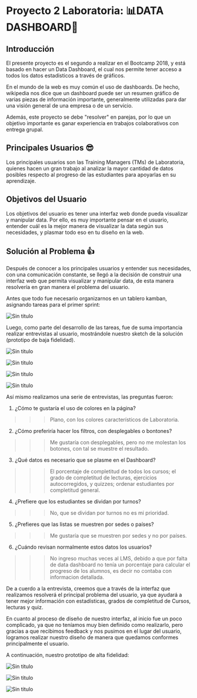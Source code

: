 # Proyecto 2 Laboratoria: 📊DATA DASHBOARD📑

## Introducción

El presente proyecto es el segundo a realizar en el Bootcamp 2018, y está basado 
en hacer un Data Dashboard, el cual nos permite tener acceso a todos los datos estadisticos a través de gráficos.

En el mundo de la web es muy común el uso de dashboards. De hecho, wikipedia nos dice que un dashboard puede ser un resumen gráfico de varias piezas de información importante, generalmente utilizadas para dar una visión general de una empresa o de un servicio.

Además, este proyecto se debe "resolver" en parejas, por lo que un objetivo importante es ganar experiencia en trabajos colaborativos con entrega grupal.

## Principales Usuarios 😎

Los principales usuarios son las Training Managers (TMs) de Laboratoria, quienes hacen un gran trabajo al analizar la mayor cantidad de datos posibles respecto al progreso de las estudiantes para apoyarlas en su aprendizaje.

## Objetivos del Usuario

Los objetivos del usuario es tener una interfaz web donde pueda visualizar y manipular data. Por ello, es muy importante pensar en el usuario, entender cuál es la mejor manera de visualizar la data según sus necesidades, y plasmar todo eso en tu diseño en la web.

## Solución al Problema 👍

Después de conocer a los principales usuarios y entender sus necesidades, con 
una comunicación constante, se llegó a la decisión de construir una interfaz 
web que permita visualizar y manipular data, de esta manera resolvería en gran manera el problema del usuario.

Antes que todo fue necesario organizarnos en un tablero kamban, asignando tareas para el primer sprint:

![Sin titulo](http://subirimagen.me/uploads/20180614234848.jpg)

Luego, como parte del desarrollo de las tareas, fue de suma importancia realizar entrevistas al usuario, mostrándole nuestro sketch de la solución (prototipo de baja fidelidad).

![Sin titulo](http://subirimagen.me/uploads/20180615002703.jpg)

![Sin titulo](http://subirimagen.me/uploads/20180614235550.jpg)

![Sin titulo](http://subirimagen.me/uploads/20180615002747.jpg)

![Sin titulo](http://subirimagen.me/uploads/20180615002820.jpg)

Así mismo realizamos una serie de entrevistas, las preguntas fueron:
1. ¿Cómo te gustaría el uso de colores en la página?
>>>Plano, con los colores característicos de Laboratoria.

2. ¿Cómo preferiría hacer los filtros, con desplegables o bontones?
>>>Me gustaría con desplegables, pero no me molestan los botones, con tal se muestre el resultado.

3. ¿Qué datos es necesario que se plasme en el Dashboard?
>>>El porcentaje de completitud de todos los cursos; el grado de completitud de lecturas, ejercicios autocorregidos, y quizzes; ordenar estudiantes por completitud general.

4. ¿Prefiere que los estudiantes se dividan por turnos?
>>>No, que se dividan por turnos no es mi prioridad.

5. ¿Prefieres que las listas se muestren por sedes o países?
>>>Me gustaría que se muestren por sedes y no por países.

6. ¿Cuándo revisan normalmente estos datos los usuarios?
>>>No ingreso muchas veces al LMS, debido a que por falta de data dashboard no tenía un
porcentaje para calcular el progreso de los alumnos, es decir no contaba con informacion detallada.

De a cuerdo a la entrevista, creemos que a través de la interfaz que realizamos resolverá el principal problema del usuario, ya que ayudará a tener mejor información con estadísticas, grados de completitud de Cursos, lecturas y quiz.

En cuanto al proceso de diseño de nuestro interfaz, al inicio fue un poco complicado, ya que no teníamos muy bien definido como realizarlo, pero gracias a que recibimos feedback
y nos pusimos en el lugar del usuario, logramos realizar nuestro diseño de manera que quedamos conformes principalmente el usuario.

A continuación, nuestro prototipo de alta fidelidad:

![Sin titulo](http://subirimagen.me/uploads/20180615105126.png)

![Sin titulo](http://subirimagen.me/uploads/20180615105402.png)

![Sin titulo](http://subirimagen.me/uploads/20180615105423.png)

